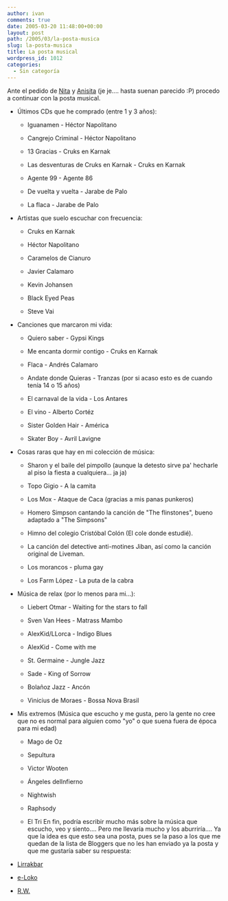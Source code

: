 ```yaml
---
author: ivan
comments: true
date: 2005-03-20 11:48:00+00:00
layout: post
path: /2005/03/la-posta-musica
slug: la-posta-musica
title: La posta musical
wordpress_id: 1012
categories:
  - Sin categoría
---
```


Ante el pedido de [Nita](https://nitadp.blogspot.com/2005/03/la-posta-de-la-msica.html) y [Anisita](http://spaces.msn.com/members/aniblog/Blog/cns%211pqwf3yF42shpYevNXaVwEMg%21324.entry) (je je.... hasta suenan parecido :P) procedo a continuar con la posta musical.

- Últimos CDs que he comprado (entre 1 y 3 años):

  - Iguanamen - Héctor Napolitano
  - Cangrejo Criminal - Héctor Napolitano
  - 13 Gracias - Cruks en Karnak
  - Las desventuras de Cruks en Karnak - Cruks en Karnak

  - Agente 99 - Agente 86

  - De vuelta y vuelta - Jarabe de Palo

  - La flaca - Jarabe de Palo

- Artistas que suelo escuchar con frecuencia:

  - Cruks en Karnak

  - Héctor Napolitano

  - Caramelos de Cianuro

  - Javier Calamaro

  * Kevin Johansen

  * Black Eyed Peas

  * Steve Vai

- Canciones que marcaron mi vida:

  - Quiero saber - Gypsi Kings

  - Me encanta dormir contigo - Cruks en Karnak

  - Flaca - Andrés Calamaro

  - Andate donde Quieras - Tranzas (por si acaso esto es de cuando tenía 14 o 15 años)

  - El carnaval de la vida - Los Antares

  - El vino - Alberto Cortéz

  - Sister Golden Hair - América

  - Skater Boy - Avril Lavigne

- Cosas raras que hay en mi colección de música:

  - Sharon y el baile del pimpollo (aunque la detesto sirve pa' hecharle al piso la fiesta a cualquiera... ja ja)

  - Topo Gigio - A la camita

  - Los Mox - Ataque de Caca (gracias a mis panas punkeros)

  - Homero Simpson cantando la canción de "The flinstones", bueno adaptado a "The Simpsons"

  - Himno del colegio Cristóbal Colón (El cole donde estudié).

  - La canción del detective anti-motines Jiban, así como la canción original de Liveman.

  - Los morancos - pluma gay

  - Los Farm López - La puta de la cabra

- Música de relax (por lo menos para mi...):

  - Liebert Otmar - Waiting for the stars to fall

  - Sven Van Hees - Matrass Mambo

  * AlexKid/LLorca - Indigo Blues

  * AlexKid - Come with me

  * St. Germaine - Jungle Jazz

  - Sade - King of Sorrow

  - Bolañoz Jazz - Ancón

  - Vinicius de Moraes - Bossa Nova Brasil

- Mis extremos (Música que escucho y me gusta, pero la gente no cree que no es normal para alguien como "yo" o que suena fuera de época para mi edad)

  - Mago de Oz

  - Sepultura

  - Victor Wooten

  - Ángeles delInfierno

  - Nightwish

  - Raphsody

  - El Tri
    En fin, podría escribir mucho más sobre la música que escucho, veo y siento.... Pero me llevaría mucho y los aburriría.... Ya que la idea es que esto sea una posta, pues se la paso a los que me quedan de la lista de Bloggers que no les han enviado ya la posta y que me gustaría saber su respuesta:

- [Lirrakbar](https://www.lirrakbar.blogspot.com/)

- [e-Loko](https://jreinoso.blogspot.com/)

- [R.W.](https://izzanagi.blogspot.com/)
